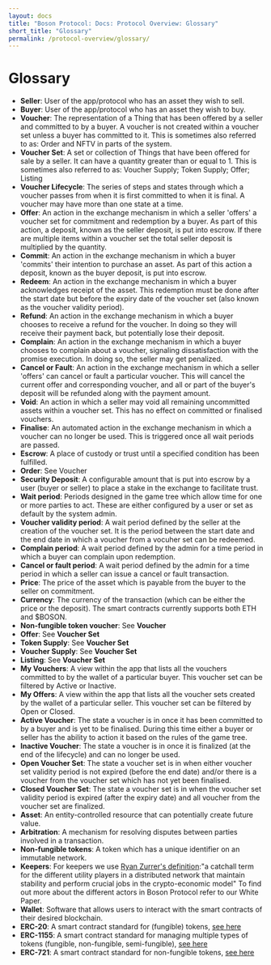 ```yaml
---
layout: docs
title: "Boson Protocol: Docs: Protocol Overview: Glossary"
short_title: "Glossary"
permalink: /protocol-overview/glossary/
---
```


# Glossary

- **Seller**: User of the app/protocol who has an asset they wish to sell.
- **Buyer**: User of the app/protocol who has an asset they wish to buy.
- **Voucher**: The representation of a Thing that has been offered by a seller
  and committed to by a buyer. A voucher is not created within a voucher set
  unless a buyer has committed to it. This is sometimes also referred to as:
  Order and NFTV in parts of the system.
- **Voucher Set**: A set or collection of Things that have been offered for sale
  by a seller. It can have a quantity greater than or equal to 1. This is
  sometimes also referred to as: Voucher Supply; Token Supply; Offer; Listing
- **Voucher Lifecycle**: The series of steps and states through which a voucher
  passes from when it is first committed to when it is final. A voucher may have
  more than one state at a time.
- **Offer**: An action in the exchange mechanism in which a seller 'offers' a
  voucher set for commitment and redemption by a buyer. As part of this action,
  a deposit, known as the seller deposit, is put into escrow. If there are
  multiple items within a voucher set the total seller deposit is multiplied by
  the quantity.
- **Commit**: An action in the exchange mechanism in which a buyer 'commits'
  their intention to purchase an asset. As part of this action a deposit, known
  as the buyer deposit, is put into escrow.
- **Redeem**: An action in the exchange mechanism in which a buyer acknowledges
  receipt of the asset. This redemption must be done after the start date but
  before the expiry date of the voucher set (also known as the voucher validity
  period).
- **Refund**: An action in the exchange mechanism in which a buyer chooses to
  receive a refund for the voucher. In doing so they will receive their payment
  back, but potentially lose their deposit.
- **Complain**: An action in the exchange mechanism in which a buyer chooses to
  complain about a voucher, signaling dissatisfaction with the promise
  execution. In doing so, the seller may get penalized.
- **Cancel or Fault**: An action in the exchange mechanism in which a seller
  'offers' can cancel or fault a particular voucher. This will cancel the
  current offer and corresponding voucher, and all or part of the buyer's deposit
  will be refunded along with the payment amount.
- **Void**: An action in which a seller may void all remaining uncommitted
  assets within a voucher set. This has no effect on committed or finalised
  vouchers.
- **Finalise**: An automated action in the exchange mechanism in which a voucher
  can no longer be used. This is triggered once all wait periods are passed.
- **Escrow**: A place of custody or trust until a specified condition has been
  fulfilled.
- **Order**: See Voucher
- **Security Deposit**: A configurable amount that is put into escrow by a user
  (buyer or seller) to place a stake in the exchange to facilitate trust.
- **Wait period**: Periods designed in the game tree which allow time for one or
  more parties to act. These are either configured by a user or set as default
  by the system admin.
- **Voucher validity period**: A wait period defined by the seller at the
  creation of the voucher set. It is the period between the start date and the
  end date in which a voucher from a vocuher set can be redeemed.
- **Complain period**: A wait period defined by the admin for a time period in
  which a buyer can complain upon redemption.
- **Cancel or fault period**: A wait period defined by the admin for a time
  period in which a seller can issue a cancel or fault transaction.
- **Price**: The price of the asset which is payable from the buyer to the
  seller on commitment.
- **Currency**: The currency of the transaction (which can be either the price
  or the deposit). The smart contracts currently supports both ETH and $BOSON.
- **Non-fungible token voucher**: See **Voucher**
- **Offer**: See **Voucher Set**
- **Token Supply**: See **Voucher Set**
- **Voucher Supply**: See **Voucher Set**
- **Listing**: See **Voucher Set**
- **My Vouchers**: A view within the app that lists all the vouchers committed
  to by the wallet of a particular buyer. This voucher set can be filtered by
  Active or Inactive.
- **My Offers**: A view within the app that lists all the voucher sets created
  by the wallet of a particular seller. This voucher set can be filtered by Open
  or Closed.
- **Active Voucher**: The state a voucher is in once it has been committed to
  by a buyer and is yet to be finalised. During this time either a buyer or
  seller has the ability to action it based on the rules of the game tree.
- **Inactive Voucher**: The state a voucher is in once it is finalized (at
  the end of the lifecycle) and can no longer be used.
- **Open Voucher Set**: The state a voucher set is in when either voucher set
  validity period is not expired (before the end date) and/or there is a voucher
  from the voucher set which has not yet been finalised.
- **Closed Voucher Set**: The state a voucher set is in when the voucher set
  validity period is expired (after the expiry date) and all voucher from the
  voucher set are finalized.
- **Asset**: An entity-controlled resource that can potentially create future
  value.
- **Arbitration**: A mechanism for resolving disputes between parties involved
  in a transaction.
- **Non-fungible tokens**: A token which has a unique identifier on an immutable network.
- **Keepers**: For keepers we use
  [Ryan Zurrer's definition](https://rzurrer.medium.com/keepers-workers-that-maintain-blockchain-networks-a40182615b66):"a
  catchall term for the different utility players in a distributed network that
  maintain stability and perform crucial jobs in the crypto-economic model" To
  find out more about the different actors in Boson Protocol refer to our
  White Paper.
- **Wallet**: Software that allows users to interact with the smart contracts of
  their desired blockchain.
- **ERC-20**: A smart contract standard for (fungible) tokens,
  [see here](https://eips.ethereum.org/EIPS/eip-20)
- **ERC-1155**: A smart contract standard for managing multiple types of tokens
  (fungible, non-fungible, semi-fungible),
  [see here](https://eips.ethereum.org/EIPS/eip-1155)
- **ERC-721**: A smart contract standard for non-fungible tokens,
  [see here](https://eips.ethereum.org/EIPS/eip-721)
